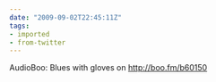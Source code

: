 ```yaml
---
date: "2009-09-02T22:45:11Z"
tags:
- imported
- from-twitter
---
```

AudioBoo: Blues with gloves on http://boo.fm/b60150
